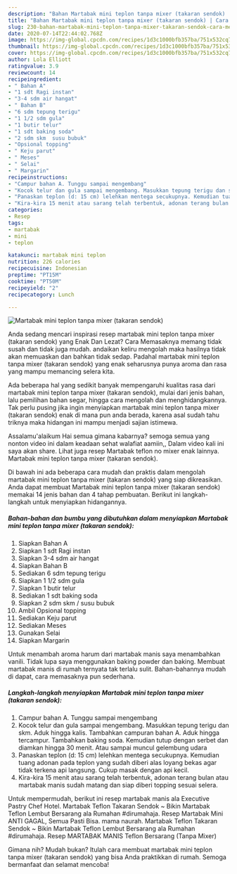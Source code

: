```yaml
---
description: "Bahan Martabak mini teplon tanpa mixer (takaran sendok) | Cara Membuat Martabak mini teplon tanpa mixer (takaran sendok) Yang Mudah Dan Praktis"
title: "Bahan Martabak mini teplon tanpa mixer (takaran sendok) | Cara Membuat Martabak mini teplon tanpa mixer (takaran sendok) Yang Mudah Dan Praktis"
slug: 230-bahan-martabak-mini-teplon-tanpa-mixer-takaran-sendok-cara-membuat-martabak-mini-teplon-tanpa-mixer-takaran-sendok-yang-mudah-dan-praktis
date: 2020-07-14T22:44:02.768Z
image: https://img-global.cpcdn.com/recipes/1d3c1000bfb357ba/751x532cq70/martabak-mini-teplon-tanpa-mixer-takaran-sendok-foto-resep-utama.jpg
thumbnail: https://img-global.cpcdn.com/recipes/1d3c1000bfb357ba/751x532cq70/martabak-mini-teplon-tanpa-mixer-takaran-sendok-foto-resep-utama.jpg
cover: https://img-global.cpcdn.com/recipes/1d3c1000bfb357ba/751x532cq70/martabak-mini-teplon-tanpa-mixer-takaran-sendok-foto-resep-utama.jpg
author: Lola Elliott
ratingvalue: 3.9
reviewcount: 14
recipeingredient:
- " Bahan A"
- "1 sdt Ragi instan"
- "3-4 sdm air hangat"
- " Bahan B"
- "6 sdm tepung terigu"
- "1 1/2 sdm gula"
- "1 butir telur"
- "1 sdt baking soda"
- "2 sdm skm  susu bubuk"
- "Opsional topping"
- " Keju parut"
- " Meses"
- " Selai"
- " Margarin"
recipeinstructions:
- "Campur bahan A. Tunggu sampai mengembang"
- "Kocok telur dan gula sampai mengembang. Masukkan tepung terigu dan skm. Aduk hingga kalis. Tambahkan campuran bahan A. Aduk hingga tercampur. Tambahkan baking soda. Kemudian tutup dengan serbet dan diamkan hingga 30 menit. Atau sampai muncul gelembung udara"
- "Panaskan teplon (d: 15 cm) lelehkan mentega secukupnya. Kemudian tuang adonan pada teplon yang sudah diberi alas loyang bekas agar tidak terkena api langsung. Cukup masak dengan api kecil."
- "Kira-kira 15 menit atau sarang telah terbentuk, adonan terang bulan atau martabak manis sudah matang dan siap diberi topping sesuai selera."
categories:
- Resep
tags:
- martabak
- mini
- teplon

katakunci: martabak mini teplon 
nutrition: 226 calories
recipecuisine: Indonesian
preptime: "PT15M"
cooktime: "PT50M"
recipeyield: "2"
recipecategory: Lunch

---
```



![Martabak mini teplon tanpa mixer (takaran sendok)](https://img-global.cpcdn.com/recipes/1d3c1000bfb357ba/751x532cq70/martabak-mini-teplon-tanpa-mixer-takaran-sendok-foto-resep-utama.jpg)

Anda sedang mencari inspirasi resep martabak mini teplon tanpa mixer (takaran sendok) yang Enak Dan Lezat? Cara Memasaknya memang tidak susah dan tidak juga mudah. andaikan keliru mengolah maka hasilnya tidak akan memuaskan dan bahkan tidak sedap. Padahal martabak mini teplon tanpa mixer (takaran sendok) yang enak seharusnya punya aroma dan rasa yang mampu memancing selera kita.

Ada beberapa hal yang sedikit banyak mempengaruhi kualitas rasa dari martabak mini teplon tanpa mixer (takaran sendok), mulai dari jenis bahan, lalu pemilihan bahan segar, hingga cara mengolah dan menghidangkannya. Tak perlu pusing jika ingin menyiapkan martabak mini teplon tanpa mixer (takaran sendok) enak di mana pun anda berada, karena asal sudah tahu triknya maka hidangan ini mampu menjadi sajian istimewa.

Assalamu&#39;alaikum Hai semua gimana kabarnya? semoga semua yang nonton video ini dalam keadaan sehat walafiat aamiin,, Dalam video kali ini saya akan share. Lihat juga resep Martabak teflon no mixer enak lainnya. Martabak mini teplon tanpa mixer (takaran sendok).


Di bawah ini ada beberapa cara mudah dan praktis dalam mengolah martabak mini teplon tanpa mixer (takaran sendok) yang siap dikreasikan. Anda dapat membuat Martabak mini teplon tanpa mixer (takaran sendok) memakai 14 jenis bahan dan 4 tahap pembuatan. Berikut ini langkah-langkah untuk menyiapkan hidangannya.

<!--inarticleads1-->

##### Bahan-bahan dan bumbu yang dibutuhkan dalam menyiapkan Martabak mini teplon tanpa mixer (takaran sendok):

1. Siapkan  Bahan A
1. Siapkan 1 sdt Ragi instan
1. Siapkan 3-4 sdm air hangat
1. Siapkan  Bahan B
1. Sediakan 6 sdm tepung terigu
1. Siapkan 1 1/2 sdm gula
1. Siapkan 1 butir telur
1. Sediakan 1 sdt baking soda
1. Siapkan 2 sdm skm / susu bubuk
1. Ambil Opsional topping
1. Sediakan  Keju parut
1. Sediakan  Meses
1. Gunakan  Selai
1. Siapkan  Margarin


Untuk menambah aroma harum dari martabak manis saya menambahkan vanili. Tidak lupa saya menggunakan baking powder dan baking. Membuat martabak manis di rumah ternyata tak terlalu sulit. Bahan-bahannya mudah di dapat, cara memasaknya pun sederhana. 

<!--inarticleads2-->

##### Langkah-langkah menyiapkan Martabak mini teplon tanpa mixer (takaran sendok):

1. Campur bahan A. Tunggu sampai mengembang
1. Kocok telur dan gula sampai mengembang. Masukkan tepung terigu dan skm. Aduk hingga kalis. Tambahkan campuran bahan A. Aduk hingga tercampur. Tambahkan baking soda. Kemudian tutup dengan serbet dan diamkan hingga 30 menit. Atau sampai muncul gelembung udara
1. Panaskan teplon (d: 15 cm) lelehkan mentega secukupnya. Kemudian tuang adonan pada teplon yang sudah diberi alas loyang bekas agar tidak terkena api langsung. Cukup masak dengan api kecil.
1. Kira-kira 15 menit atau sarang telah terbentuk, adonan terang bulan atau martabak manis sudah matang dan siap diberi topping sesuai selera.


Untuk mempermudah, berikut ini resep martabak manis ala Executive Pastry Chef Hotel. Martabak Teflon Takaran Sendok ~ Bikin Martabak Teflon Lembut Bersarang ala Rumahan #dirumahaja. Resep Martabak Mini ANTI GAGAL, Semua Pasti Bisa. mama naurah. Martabak Teflon Takaran Sendok ~ Bikin Martabak Teflon Lembut Bersarang ala Rumahan #dirumahaja. Resep MARTABAK MANIS Teflon Bersarang (Tanpa Mixer) 

Gimana nih? Mudah bukan? Itulah cara membuat martabak mini teplon tanpa mixer (takaran sendok) yang bisa Anda praktikkan di rumah. Semoga bermanfaat dan selamat mencoba!
